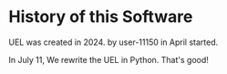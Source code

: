 # History of this Software
UEL was created in 2024. by user-11150 in April started.

In July 11, We rewrite the UEL in Python. That's good!
